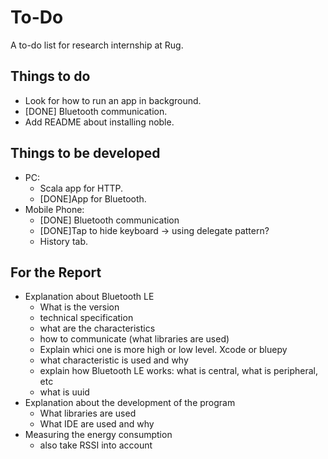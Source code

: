 To-Do
=====
A to-do list for research internship at Rug.

Things to do
------------
- Look for how to run an app in background.
- [DONE] Bluetooth communication.
- Add README about installing noble.

Things to be developed
----------------------
- PC:
	- Scala app for HTTP.
	- [DONE]App for Bluetooth.
- Mobile Phone:
	- [DONE] Bluetooth communication
	- [DONE]Tap to hide keyboard -> using delegate pattern?
	- History tab.
	
For the Report
--------------
- Explanation about Bluetooth LE
	- What is the version
	- technical specification
	- what are the characteristics
	- how to communicate (what libraries are used)
	- Explain whici one is more high or low level. Xcode or bluepy
	- what characteristic is used and why
	- explain how Bluetooth LE works: what is central, what is peripheral, etc
	- what is uuid
- Explanation about the development of the program
	- What libraries are used
	- What IDE are used and why
- Measuring the energy consumption
	- also take RSSI into account
